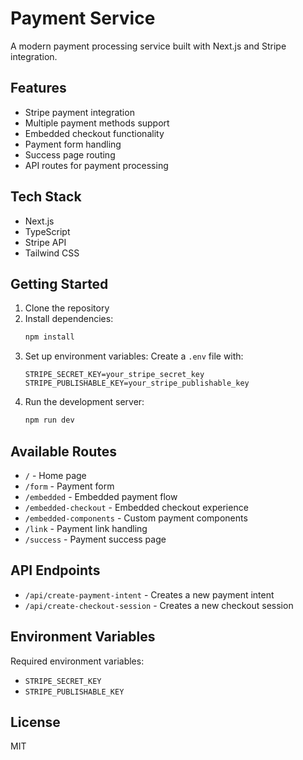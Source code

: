 # Payment Service

A modern payment processing service built with Next.js and Stripe integration.

## Features

- Stripe payment integration
- Multiple payment methods support
- Embedded checkout functionality
- Payment form handling
- Success page routing
- API routes for payment processing

## Tech Stack

- Next.js
- TypeScript
- Stripe API
- Tailwind CSS

## Getting Started

1. Clone the repository
2. Install dependencies:
   ```bash
   npm install
   ```
3. Set up environment variables:
   Create a `.env` file with:
   ```
   STRIPE_SECRET_KEY=your_stripe_secret_key
   STRIPE_PUBLISHABLE_KEY=your_stripe_publishable_key
   ```
4. Run the development server:
   ```bash
   npm run dev
   ```

## Available Routes

- `/` - Home page
- `/form` - Payment form
- `/embedded` - Embedded payment flow
- `/embedded-checkout` - Embedded checkout experience
- `/embedded-components` - Custom payment components
- `/link` - Payment link handling
- `/success` - Payment success page

## API Endpoints

- `/api/create-payment-intent` - Creates a new payment intent
- `/api/create-checkout-session` - Creates a new checkout session

## Environment Variables

Required environment variables:
- `STRIPE_SECRET_KEY`
- `STRIPE_PUBLISHABLE_KEY`

## License

MIT 